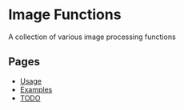 # Image Functions #
A collection of various image processing functions

## Pages ##
* [Usage](usage)
* [Examples](examples)
* [TODO](todo)
